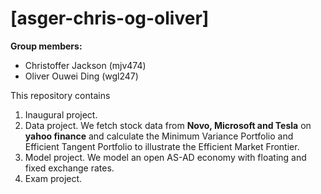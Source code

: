 # \[asger-chris-og-oliver\]

**Group members:**
- Christoffer Jackson (mjv474)
- Oliver Ouwei Ding (wgl247)

This repository contains  
1. Inaugural project. 
2. Data project. We fetch stock data from **Novo, Microsoft and Tesla** on **yahoo finance** and calculate the Minimum Variance Portfolio and Efficient Tangent Portfolio to illustrate the Efficient Market Frontier. 
3. Model project. We model an open AS-AD economy with floating and fixed exchange rates.
4. Exam project.
